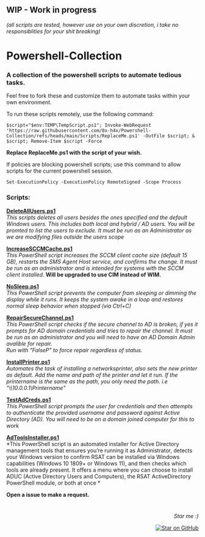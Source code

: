 ## WIP - Work in progress
*(all scripts are tested, however use on your own discretion, i take no responsiblities for your shit breaking)*

# Powershell-Collection
### A collection of the powershell scripts to automate tedious tasks.

Feel free to fork these and customize them to automate tasks within your own environment.



To run these scripts remotely, use the following command:

```
$script="$env:TEMP\TempScript.ps1"; Invoke-WebRequest 'https://raw.githubusercontent.com/0x-h4x/Powershell-Collection/refs/heads/main/Scripts/ReplaceMe.ps1' -OutFile $script; & $script; Remove-Item $script -Force
```

**Replace ReplaceMe.ps1 with the script of your wish.**

If policies are blocking powershell scripts; use this command to allow scripts for the current powershell session.
```
Set-ExecutionPolicy -ExecutionPolicy RemoteSigned -Scope Process
```


### Scripts:

[**DeleteAllUsers.ps1**](https://github.com/0x-h4x/Powershell-Collection/blob/main/Scripts/DeleteAllUsers.ps1)\
*This scripts deletes all users besides the ones specified and the default Windows users. This includes both local and hybrid / AD users.*
*You will be promted to list the users to exclude. It must be run as an Administrator as we are modifying files outside the users scope*

[**IncreaseSCCMCache.ps1**](https://github.com/0x-h4x/Powershell-Collection/blob/main/Scripts/IncreaseSCCMCache.ps1)\
*This PowerShell script increases the SCCM client cache size (default 15 GB), restarts the SMS Agent Host service, and confirms the change. It must be run as an administrator and is intended for systems with the SCCM client installed.*
**Will be upgraded to use CIM instead of WIM.**

[**NoSleep.ps1**](https://github.com/0x-h4x/Powershell-Collection/blob/main/Scripts/NoSleep.ps1)\
*This PowerShell script prevents the computer from sleeping or dimming the display while it runs. It keeps the system awake in a loop and restores normal sleep behavior when stopped (via Ctrl+C)*

[**RepairSecureChannel.ps1**](https://github.com/0x-h4x/Powershell-Collection/blob/main/Scripts/RepairSecureChannel.ps1)\
*This PowerShell script checks if the secure channel to AD is broken, if yes it prompts for AD domain credentials and tries to repair the channel. It must be run as an administrator and you will need to have an AD Domain Admin avalible for repair.\
Run with "FalseP" to force repair regardless of status.*

[**InstallPrinter.ps1**](https://github.com/0x-h4x/Powershell-Collection/blob/main/Scripts/InstallPrinter.ps1)\
*Automates the task of installing a networksprinter, also sets the new printer as default. Add the name and path of the printer and let it run. If the printername is the same as the path, you only need the path. i.e "\\\10.0.0.1\Printername"*

[**TestAdCreds.ps1**](https://github.com/0x-h4x/Powershell-Collection/blob/main/Scripts/TestAdCreds.ps1)\
*This PowerShell script prompts the user for credentials and then attempts to authenticate the provided username and password against Active Directory (AD).
You will need to be on a domain joined computer for this to work*

[**AdToolsInstaller.ps1**](https://github.com/0x-h4x/Powershell-Collection/blob/main/Scripts/AdToolsInstaller.ps1)\
*This PowerShell script is an automated installer for Active Directory management tools that ensures you’re running it as Administrator, detects your Windows version to confirm RSAT can be installed via Windows capabilities (Windows 10 1809+ or Windows 11), and then checks which tools are already present. It offers a menu where you can choose to install ADUC (Active Directory Users and Computers), the RSAT ActiveDirectory PowerShell module, or both at once *

**Open a issue to make a request.**

#

<div align="right">
  <p><em>Star me :)</em>
  <a href="https://github.com/0x-h4x/Powershell-Collection">
    </p> <img src="https://img.shields.io/github/stars/0x-h4x/Powershell-Collection?style=social" alt="Star on GitHub" />
  </a>
</div>


